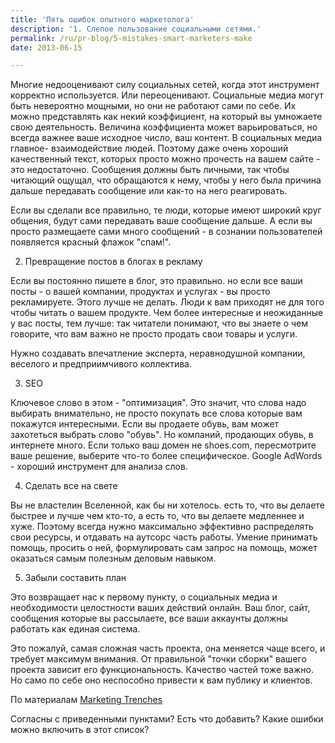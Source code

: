 ```yaml
---
title: 'Пять ошибок опытного маркетолога'
description: '1. Слепое пользование социальными сетями.'
permalink: /ru/pr-blog/5-mistakes-smart-marketers-make
date: 2013-06-15

---
```


Многие недооценивают силу социальных сетей, когда этот инструмент корректно используется. Или переоценивают. Социальные медиа могут быть невероятно мощными, но они не работают сами по себе. Их можно представлять как некий коэффициент, на который вы умножаете свою деятельность.  Величина коэффициента может варьироваться, но всегда важнее ваше исходное число, ваш контент. В социальных медиа главное-  взаимодействие людей. Поэтому даже очень хороший качественный текст, которых просто можно прочесть на вашем сайте - это недостаточно. Сообщения должны быть личными, так чтобы читающий ощущал, что обращаются к нему, чтобы у него была причина дальше передавать сообщение или как-то на него реагировать.

Если вы сделали все правильно, те люди, которые имеют широкий круг общения, будут сами передавать ваше сообщение дальше. А если вы просто размещаете сами много сообщений - в сознании пользователей появляется красный флажок "спам!".

2. Превращение постов в блогах в рекламу

Если вы постоянно пишете в блог, это правильно. но если все ваши посты - о вашей компании, продуктах и услугах - вы просто рекламируете. Этого лучше не делать. Люди к вам приходят не для того чтобы читать о вашем продукте. Чем более интересные и неожиданные у вас посты, тем лучше: так читатели понимают, что вы знаете о чем говорите, что вам важно не просто продать свои товары и услуги.

Нужно создавать впечатление эксперта, неравнодушной компании, веселого и предприимчивого коллектива.

3. SEO

Ключевое слово в этом - "оптимизация". Это значит, что слова надо выбирать внимательно, не просто покупать все слова которые вам покажутся интересными. Если вы продаете обувь, вам может захотеться выбрать слово "обувь". Но компаний, продающих обувь, в интернете много. Если только ваш домен не shoes.com, пересмотрите ваше решение, выберите что-то более специфическое. Google AdWords - хороший инструмент для анализа слов.

4. Сделать все на свете

Вы не властелин Вселенной, как бы ни хотелось. есть то, что вы делаете быстрее и лучше чем кто-то, а есть то, что вы делаете медленнее и хуже. Поэтому всегда нужно максимально эффективно распределять свои ресурсы, и отдавать на аутсорс часть работы. Умение принимать помощь, просить о ней, формулировать сам запрос на помощь, может оказаться самым полезным деловым навыком.

5. Забыли составить план

Это возвращает нас к первому пункту, о социальных медиа и необходимости целостности ваших действий онлайн. Ваш блог, сайт, сообщения которые вы рассылаете, все ваши аккаунты должны работать как единая система.

Это пожалуй, самая сложная часть проекта, она меняется чаще всего, и требует максимум внимания. От правильной "точки сборки" вашего проекта зависит его функциональность. Качество частей тоже важно. Но само по себе оно неспособно привести к вам публику и клиентов.

По материалам <a href="https://www.marketingtrenches.com/blogs/5-stupid-things-smart-marketers-do/">Marketing Trenches</a>

Согласны с приведенными пунктами? Есть что добавить? Какие ошибки можно включить в этот список?

